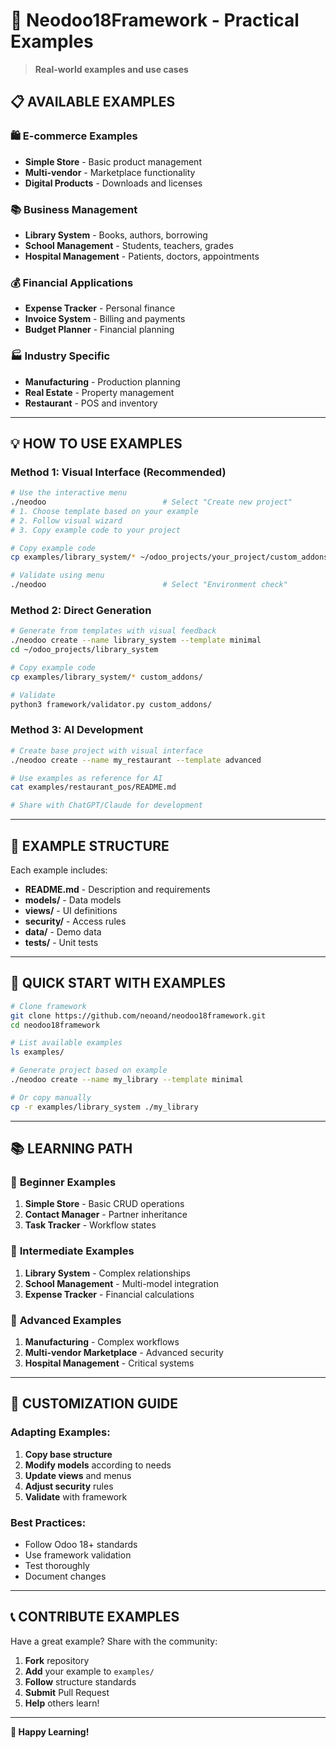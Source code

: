 # 🚀 Neodoo18Framework - Practical Examples

> **Real-world examples and use cases**

## 📋 **AVAILABLE EXAMPLES**

### 🛍️ **E-commerce Examples**
- **Simple Store** - Basic product management
- **Multi-vendor** - Marketplace functionality
- **Digital Products** - Downloads and licenses

### 📚 **Business Management**
- **Library System** - Books, authors, borrowing
- **School Management** - Students, teachers, grades
- **Hospital Management** - Patients, doctors, appointments

### 💰 **Financial Applications**
- **Expense Tracker** - Personal finance
- **Invoice System** - Billing and payments
- **Budget Planner** - Financial planning

### 🏭 **Industry Specific**
- **Manufacturing** - Production planning
- **Real Estate** - Property management
- **Restaurant** - POS and inventory

---

## 💡 **HOW TO USE EXAMPLES**

### Method 1: Visual Interface (Recommended)
```bash
# Use the interactive menu
./neodoo                          # Select "Create new project"
# 1. Choose template based on your example
# 2. Follow visual wizard
# 3. Copy example code to your project

# Copy example code
cp examples/library_system/* ~/odoo_projects/your_project/custom_addons/

# Validate using menu
./neodoo                          # Select "Environment check"
```

### Method 2: Direct Generation
```bash
# Generate from templates with visual feedback
./neodoo create --name library_system --template minimal
cd ~/odoo_projects/library_system

# Copy example code
cp examples/library_system/* custom_addons/

# Validate
python3 framework/validator.py custom_addons/
```

### Method 3: AI Development
```bash
# Create base project with visual interface
./neodoo create --name my_restaurant --template advanced

# Use examples as reference for AI
cat examples/restaurant_pos/README.md

# Share with ChatGPT/Claude for development
```

---

## 📖 **EXAMPLE STRUCTURE**

Each example includes:
- **README.md** - Description and requirements
- **models/** - Data models
- **views/** - UI definitions
- **security/** - Access rules
- **data/** - Demo data
- **tests/** - Unit tests

---

## 🎯 **QUICK START WITH EXAMPLES**

```bash
# Clone framework
git clone https://github.com/neoand/neodoo18framework.git
cd neodoo18framework

# List available examples
ls examples/

# Generate project based on example
./neodoo create --name my_library --template minimal

# Or copy manually
cp -r examples/library_system ./my_library
```

---

## 📚 **LEARNING PATH**

### 🥉 **Beginner Examples**
1. **Simple Store** - Basic CRUD operations
2. **Contact Manager** - Partner inheritance
3. **Task Tracker** - Workflow states

### 🥈 **Intermediate Examples**
1. **Library System** - Complex relationships
2. **School Management** - Multi-model integration  
3. **Expense Tracker** - Financial calculations

### 🥇 **Advanced Examples**
1. **Manufacturing** - Complex workflows
2. **Multi-vendor Marketplace** - Advanced security
3. **Hospital Management** - Critical systems

---

## 🔧 **CUSTOMIZATION GUIDE**

### Adapting Examples:
1. **Copy base structure**
2. **Modify models** according to needs
3. **Update views** and menus
4. **Adjust security** rules
5. **Validate** with framework

### Best Practices:
- Follow Odoo 18+ standards
- Use framework validation
- Test thoroughly
- Document changes

---

## 📞 **CONTRIBUTE EXAMPLES**

Have a great example? Share with the community:

1. **Fork** repository
2. **Add** your example to `examples/`
3. **Follow** structure standards
4. **Submit** Pull Request
5. **Help** others learn!

---

**🚀 Happy Learning!**